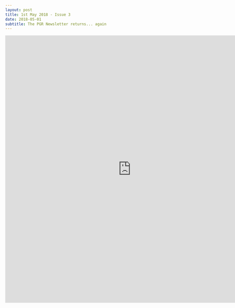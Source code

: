 ```yaml
---
layout: post
title: 1st May 2018 - Issue 3
date: 2018-05-01
subtitle: The PGR Newsletter returns... again
---
```



<embed src="https://HLS-PGR-newsletter.github.io/issues/May_1st_Issue.pdf" type = "application/pdf" width="800px" height="850px"  />
